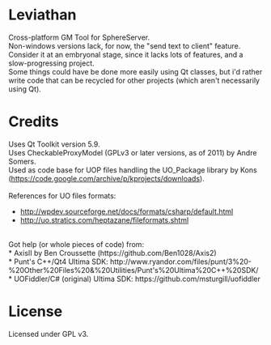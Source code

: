 # Leviathan
Cross-platform GM Tool for SphereServer.<br>
Non-windows versions lack, for now, the "send text to client" feature.<br>
Consider it at an embryonal stage, since it lacks lots of features, and a slow-progressing project.<br>
Some things could have be done more easily using Qt classes, but i'd rather write code that can be recycled for other projects (which aren't necessarily using Qt).<br>

# Credits
Uses Qt Toolkit version 5.9.<br>
Uses CheckableProxyModel (GPLv3 or later versions, as of 2011) by Andre Somers.<br>
Used as code base for UOP files handling the UO_Package library by Kons (https://code.google.com/archive/p/kprojects/downloads).<br>
<br>
References for UO files formats:
* http://wpdev.sourceforge.net/docs/formats/csharp/default.html
* http://uo.stratics.com/heptazane/fileformats.shtml
<br>
Got help (or whole pieces of code) from:
<br>* AxisII by Ben Croussette (https://github.com/Ben1028/Axis2)
<br>* Punt's C++/Qt4 Ultima SDK: http://www.ryandor.com/files/punt/3%20-%20Other%20Files%20&%20Utilities/Punt's%20Ultima%20C++%20SDK/
<br>* UOFiddler/C# (original) Ultima SDK: https://github.com/msturgill/uofiddler

# License
Licensed under GPL v3.
